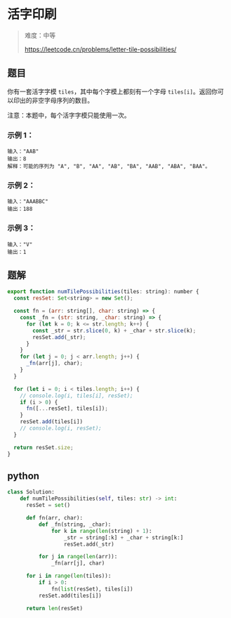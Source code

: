 # 活字印刷

> 难度：中等
>
> https://leetcode.cn/problems/letter-tile-possibilities/

## 题目

你有一套活字字模 `tiles`，其中每个字模上都刻有一个字母 `tiles[i]`。返回你可以印出的非空字母序列的数目。

注意：本题中，每个活字字模只能使用一次。

### 示例 1：
```
输入："AAB"
输出：8
解释：可能的序列为 "A", "B", "AA", "AB", "BA", "AAB", "ABA", "BAA"。
```
### 示例 2：
```
输入："AAABBC"
输出：188
```

### 示例 3：
```
输入："V"
输出：1
```

## 题解

```javascript
export function numTilePossibilities(tiles: string): number {
  const resSet: Set<string> = new Set();

  const fn = (arr: string[], char: string) => {
    const _fn = (str: string, _char: string) => {
      for (let k = 0; k <= str.length; k++) {
        const _str = str.slice(0, k) + _char + str.slice(k);
        resSet.add(_str);
      }
    }
    for (let j = 0; j < arr.length; j++) {
      _fn(arr[j], char);
    }
  }

  for (let i = 0; i < tiles.length; i++) {
    // console.log(i, tiles[i], resSet);
    if (i > 0) {
      fn([...resSet], tiles[i]);
    }
    resSet.add(tiles[i])
    // console.log(i, resSet);
  }

  return resSet.size;
}

```
## python
```python
class Solution:
    def numTilePossibilities(self, tiles: str) -> int:
      resSet = set()

      def fn(arr, char):
          def _fn(string, _char):
              for k in range(len(string) + 1):
                  _str = string[:k] + _char + string[k:]
                  resSet.add(_str)

          for j in range(len(arr)):
              _fn(arr[j], char)

      for i in range(len(tiles)):
          if i > 0:
              fn(list(resSet), tiles[i])
          resSet.add(tiles[i])

      return len(resSet)
```